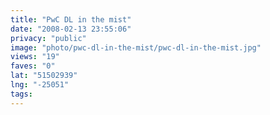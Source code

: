 ```yaml
---
title: "PwC DL in the mist"
date: "2008-02-13 23:55:06"
privacy: "public"
image: "photo/pwc-dl-in-the-mist/pwc-dl-in-the-mist.jpg"
views: "19"
faves: "0"
lat: "51502939"
lng: "-25051"
tags:
---
```


